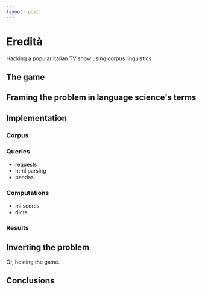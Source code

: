 ```yaml
---
layout: post
---
```

# Eredità
Hacking a popular italian TV show using corpus linguistics

## The game

## Framing the problem in language science's terms

## Implementation

### Corpus

### Queries
- requests
- html parsing
- pandas

### Computations
- mi scores
- dicts

### Results

## Inverting the problem
Or, hosting the game.

## Conclusions




